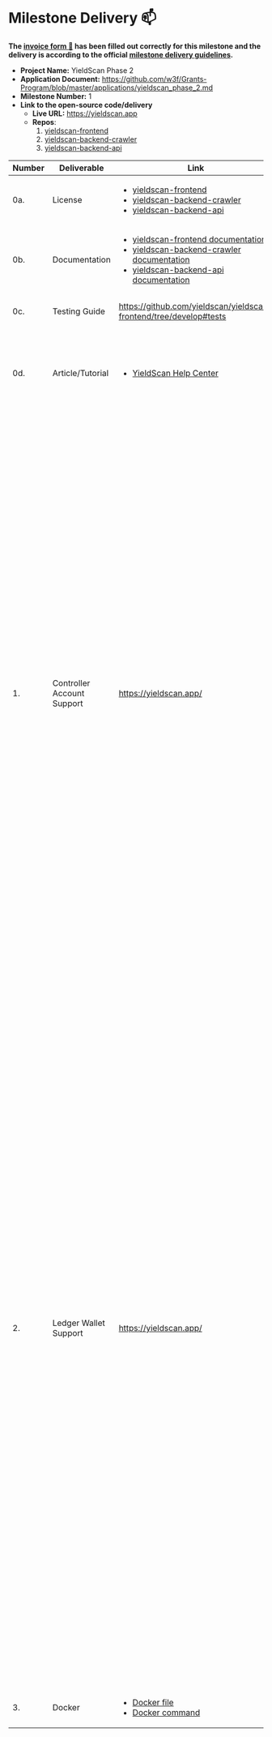 # Milestone Delivery :mailbox:

**The [invoice form :pencil:](https://docs.google.com/forms/d/e/1FAIpQLSfmNYaoCgrxyhzgoKQ0ynQvnNRoTmgApz9NrMp-hd8mhIiO0A/viewform) has been filled out correctly for this milestone and the delivery is according to the official [milestone delivery guidelines](https://github.com/w3f/Grants-Program/blob/master/docs/milestone-deliverables-guidelines.md).**  

* **Project Name:** YieldScan Phase 2
* **Application Document:** https://github.com/w3f/Grants-Program/blob/master/applications/yieldscan_phase_2.md 
* **Milestone Number:** 1
* **Link to the open-source code/delivery**
    * **Live URL:** https://yieldscan.app
    * **Repos**:
        1. [yieldscan-frontend](https://github.com/yieldscan/yieldscan-frontend)
        2. [yieldscan-backend-crawler](https://github.com/yieldscan/yieldscan-backend-crawler)
        3. [yieldscan-backend-api](https://github.com/yieldscan/yieldscan-backend-api)

| Number | Deliverable | Link | Notes |
| ------------- | ------------- | ------------- |------------- |
| 0a. | License | <ul><li>[yieldscan-frontend](https://github.com/yieldscan/yieldscan-frontend/blob/master/LICENSE.md)</li><li>[yieldscan-backend-crawler](https://github.com/yieldscan/yieldscan-backend-crawler/blob/master/LICENSE.md)</li><li>[yieldscan-backend-api](https://github.com/yieldscan/yieldscan-backend-api/blob/master/LICENSE.md)</li></ul> | All repos listed here are open source under the GNU General Public License v3.0 |
| 0b. | Documentation | <ul><li>[yieldscan-frontend documentation](https://github.com/yieldscan/yieldscan-frontend/tree/develop#codebase-overview)</li><li>[yieldscan-backend-crawler documentation](https://github.com/yieldscan/yieldscan-backend-crawler#codebase-overview)</li><li>[yieldscan-backend-api documentation](https://github.com/yieldscan/yieldscan-backend-api#codebase-overview)</li></ul> |  |
| 0c. | Testing Guide | https://github.com/yieldscan/yieldscan-frontend/tree/develop#tests | For testing of the application itself, the required information is added in the "Notes" column of the specific deliverables below  |
| 0d. | Article/Tutorial | <ul><li>[YieldScan Help Center](https://intercom.help/yieldscan)</li></ul> | <ul><li>Most tutorials on yieldscan are embedded within the platform's UX flow itself for a more cohesive end user experience. This can be seen in the "Notes" column of deliverables 1 & 2.</li><li>The few things which didn't fit the flow are documented as FAQs in our help center.</li></ul> | 
| 1. | Controller Account Support | https://yieldscan.app/ | <ul><li>Users who have already set up separate stash and controller keys can now stake in a couple of clicks through yieldscan.</li><li>New users or users who haven't setup a separate controller account for staking, now have the option to choose between "Express" and "Secure":<br><br><img width="350" alt="Staking mode prompt" src="https://user-images.githubusercontent.com/40575379/130315712-8ff73da7-8d45-49d4-9c7e-557b61e4e310.png"><br><br></li><li>"Express" mode allows users to proceed to staking with the same account as both stash and controller for quicker and simpler onboarding.</li><li>"Secure" mode guides the user step by step through the process of setting up a controller:<br><br><img width="350" alt="Secure staking steps" src="https://user-images.githubusercontent.com/10279686/129223577-376334e0-d63e-4e1c-9ec3-15bf11bbcbe4.png"><br><br></li></ul> | 
| 2. | Ledger Wallet Support | https://yieldscan.app/ | <ul><li>Ledger users are guided step by step for connecting their ledger device through the polkadot{.js} extension to yieldscan on the [wallet setup page](https://yieldscan.app/setup-wallet): <br><br> <img width="350" alt="Ledger onboarding" src="https://user-images.githubusercontent.com/40575379/130315433-ddb7d916-f1ed-4a59-a9a8-d3806cf8d0b5.png"><br><br></li><li>We added a soft patch to the transaction confirmation step, which asks ledger users to sign transactions one by one instead of batching them together:<br><br><img width="350" alt="Account source prompt" src="https://user-images.githubusercontent.com/40575379/130315567-b20707c5-4226-4594-a5b7-e4bc06509bc5.png"><br><br><img width="350" alt="Ledger signing patch" src="https://user-images.githubusercontent.com/40575379/130315578-b7bb1473-bb42-4d70-b58c-dc40379132fd.png"><br><br></li><li>**Additional info:** *We intend to remove this patch once batch transactions are completely supported on ledger devices.*</li></ul> |
| 3. | Docker| <ul><li>[Docker file](https://hub.docker.com/r/sahilnanda/yieldscan-frontend)</li><li>[Docker command](https://github.com/yieldscan/yieldscan-frontend/tree/develop#docker)</li></ul>  |
